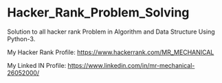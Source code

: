 # Hacker_Rank_Problem_Solving
Solution to all hacker rank Problem in Algorithm and Data Structure Using Python-3.

My Hacker Rank Profile:
https://www.hackerrank.com/MR_MECHANICAL

My Linked IN Profile:
https://www.linkedin.com/in/mr-mechanical-26052000/
